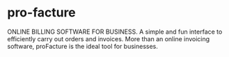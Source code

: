 # pro-facture
ONLINE BILLING SOFTWARE FOR BUSINESS. A simple and fun interface to efficiently carry out orders and invoices. More than an online invoicing software, proFacture is the ideal tool for businesses.
